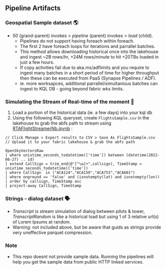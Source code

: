 ## Pipeline Artifacts

### Geospatial Sample dataset 🌎
* _50_ (grand-parent) invokes > _pipeline_ (parent) invokes > _load_ (child). 
  * Pipelines do not support having foreach within foreach. 
  * The first 2 have foreach loops for iterations and parrallel batches. 
  * This method allows downloading historical once into the lakehouse and ingest ~2B rows/hr, +24M rows/minute to hit +20TBs loaded in just a few hours. 
  * If copy activities fail due to aka.ms/adflimits and you require to ingest many batches in a short period of time for higher throughput then these can be executed from PaaS (Synapse Pipelines / ADF). 
  * ie. more worksapces, additional parrallel/simultanious batches can ingest to KQL DB - going beyond fabric wks limits. 

### Simulating the Stream of Real-time of the moment 📡

1. Load a portion of the historical data (ie. a few days) into your kql db
2. Using the following KQL queryset, create `FlightsSample.csv` in the lakehouse to grab the abfs path to stream using [RTAFlightStreamerNb.ipynb](/artifacts/notebooks/RTAFlightStreamerNb.ipynb) :
```
// Click Manage > Export results to CSV > Save As FlightsSample.csv
// Upload it to your fabric lakehouse & grab the abfs path

OpenSkyVectorsRaw
| where unixtime_seconds_todatetime(['time']) between (datetime(2022-06-27) .. 1d) 
| extend CallSign = trim_end(@"[^\w]+",callsign), TimeStamp = unixtime_seconds_todatetime(['time'])
| where CallSign  in ("ACA124","ACA159","ACA753","ACA601")
| where onground == 'false' and (isnotempty(lat) and isnotempty(lon))
| order by callsign, TimeStamp asc 
| project-away CallSign, TimeStamp
```

### Strings - dialog dataset 🗣️
* _Transcript_ is stream simulation of dialog between pilots & tower, _TranscriptRandom_ is like a historical load but using 1 of 3 relative url(s) of Lorem Ipsums at random.
* Warning: not included above, but be aware that guids as strings provide very uneffective parquet compression.


### Note
* This repo doesnt not provide sample data. Running the pipelines will help you get the sample data from public HTTP linked services.
